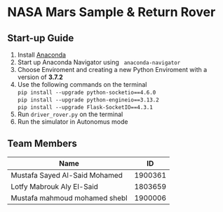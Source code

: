 # NASA Mars Sample & Return Rover
## Start-up Guide
1. Install [Anaconda](https://www.anaconda.com/)
2. Start up Anaconda Navigator using `  anaconda-navigator `
3. Choose Enviroment and creating a new Python Enviroment with a version of **3.7.2**
4. Use the following commands on the terminal <br />
`pip install --upgrade python-socketio==4.6.0` <br />
`pip install --upgrade python-engineio==3.13.2`<br />
`pip install --upgrade Flask-SocketIO==4.3.1`
5. Run `driver_rover.py` on the terminal
6. Run the simulator in Autonomus mode



## Team Members
| Name                   |ID |
|-----|--------|
|Mustafa Sayed Al-Said Mohamed| 1900361|
|Lotfy Mabrouk Aly El-Said|1803659|
|Mustafa mahmoud mohamed shebl|1900006|
